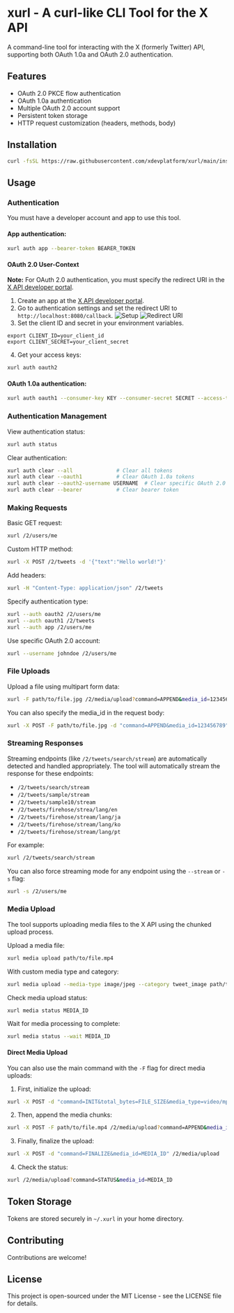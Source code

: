 # xurl - A curl-like CLI Tool for the X API

A command-line tool for interacting with the X (formerly Twitter) API, supporting both OAuth 1.0a and OAuth 2.0 authentication.

## Features

- OAuth 2.0 PKCE flow authentication
- OAuth 1.0a authentication
- Multiple OAuth 2.0 account support
- Persistent token storage
- HTTP request customization (headers, methods, body)

## Installation
```bash
curl -fsSL https://raw.githubusercontent.com/xdevplatform/xurl/main/install.sh | sudo bash
```


## Usage

### Authentication

You must have a developer account and app to use this tool. 

#### App authentication:
```bash
xurl auth app --bearer-token BEARER_TOKEN
```

#### OAuth 2.0 User-Context
**Note:** For OAuth 2.0 authentication, you must specify the redirect URI in the [X API developer portal](https://developer.x.com/en/portal/dashboard).

1. Create an app at the [X API developer portal](https://developer.x.com/en/portal/dashboard).
2. Go to authentication settings and set the redirect URI to `http://localhost:8080/callback`.
![Setup](./assets/setup.png)
![Redirect URI](./assets/callback.png)
3. Set the client ID and secret in your environment variables.
```env
export CLIENT_ID=your_client_id
export CLIENT_SECRET=your_client_secret
```
4. Get your access keys:
```bash
xurl auth oauth2
```
#### OAuth 1.0a authentication:
```bash
xurl auth oauth1 --consumer-key KEY --consumer-secret SECRET --access-token TOKEN --token-secret SECRET
```

### Authentication Management
View authentication status:
```bash
xurl auth status
```

Clear authentication:
```bash
xurl auth clear --all              # Clear all tokens
xurl auth clear --oauth1           # Clear OAuth 1.0a tokens
xurl auth clear --oauth2-username USERNAME  # Clear specific OAuth 2.0 token
xurl auth clear --bearer           # Clear bearer token
```

### Making Requests

Basic GET request:
```bash
xurl /2/users/me
```

Custom HTTP method:
```bash
xurl -X POST /2/tweets -d '{"text":"Hello world!"}'
```

Add headers:
```bash
xurl -H "Content-Type: application/json" /2/tweets
```

Specify authentication type:
```bash
xurl --auth oauth2 /2/users/me
xurl --auth oauth1 /2/tweets
xurl --auth app /2/users/me
```

Use specific OAuth 2.0 account:
```bash
xurl --username johndoe /2/users/me
```

### File Uploads

Upload a file using multipart form data:
```bash
xurl -F path/to/file.jpg /2/media/upload?command=APPEND&media_id=123456789
```

You can also specify the media_id in the request body:
```bash
xurl -X POST -F path/to/file.jpg -d "command=APPEND&media_id=123456789" /2/media/upload
```

### Streaming Responses

Streaming endpoints (like `/2/tweets/search/stream`) are automatically detected and handled appropriately. The tool will automatically stream the response for these endpoints:

- `/2/tweets/search/stream`
- `/2/tweets/sample/stream`
- `/2/tweets/sample10/stream`
- `/2/tweets/firehose/strea/lang/en`
- `/2/tweets/firehose/stream/lang/ja`
- `/2/tweets/firehose/stream/lang/ko`
- `/2/tweets/firehose/stream/lang/pt`

For example:
```bash
xurl /2/tweets/search/stream
```

You can also force streaming mode for any endpoint using the `--stream` or `-s` flag:
```bash
xurl -s /2/users/me
```

### Media Upload

The tool supports uploading media files to the X API using the chunked upload process.

Upload a media file:
```bash
xurl media upload path/to/file.mp4
```

With custom media type and category:
```bash
xurl media upload --media-type image/jpeg --category tweet_image path/to/image.jpg
```

Check media upload status:
```bash
xurl media status MEDIA_ID
```

Wait for media processing to complete:
```bash
xurl media status --wait MEDIA_ID
```

#### Direct Media Upload

You can also use the main command with the `-F` flag for direct media uploads:

1. First, initialize the upload:
```bash
xurl -X POST -d "command=INIT&total_bytes=FILE_SIZE&media_type=video/mp4" /2/media/upload
```

2. Then, append the media chunks:
```bash
xurl -X POST -F path/to/file.mp4 /2/media/upload?command=APPEND&media_id=MEDIA_ID&segment_index=0
```

3. Finally, finalize the upload:
```bash
xurl -X POST -d "command=FINALIZE&media_id=MEDIA_ID" /2/media/upload
```

4. Check the status:
```bash
xurl /2/media/upload?command=STATUS&media_id=MEDIA_ID
```

## Token Storage

Tokens are stored securely in `~/.xurl` in your home directory.

## Contributing
Contributions are welcome!

## License
This project is open-sourced under the MIT License - see the LICENSE file for details.
